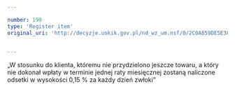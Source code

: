 ```yaml
---

number: 199
type: 'Register item'
original_uri: 'http://decyzje.uokik.gov.pl/nd_wz_um.nsf/0/2C0A859DE5E3854EC12572DD00329473?OpenDocument'


---
```


„W stosunku do klienta, któremu nie przydzielono jeszcze towaru, a który nie dokonał wpłaty w terminie jednej raty miesięcznej zostaną naliczone odsetki w wysokości 0,15 % za każdy dzień zwłoki”
